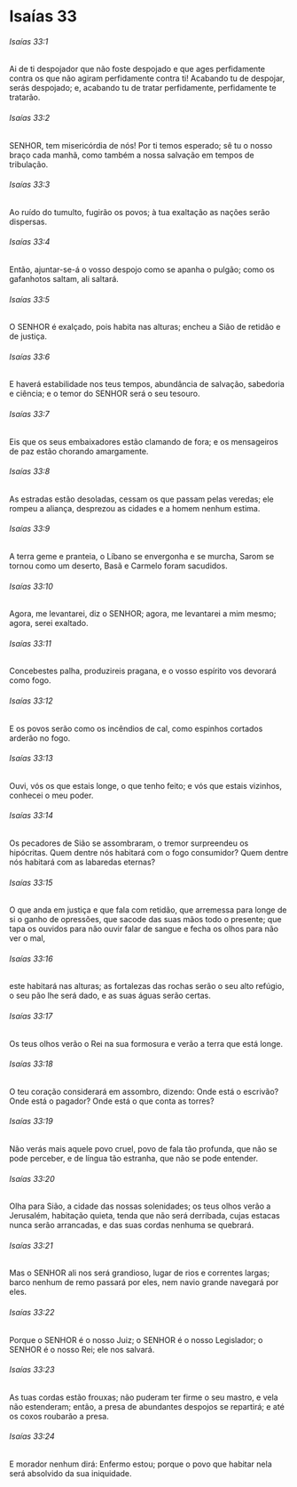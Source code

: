# Isaías 33

###### Isaías 33:1

Ai de ti despojador que não foste despojado e que ages perfidamente contra os que não agiram perfidamente contra ti! Acabando tu de despojar, serás despojado; e, acabando tu de tratar perfidamente, perfidamente te tratarão.

###### Isaías 33:2

SENHOR, tem misericórdia de nós! Por ti temos esperado; sê tu o nosso braço cada manhã, como também a nossa salvação em tempos de tribulação.

###### Isaías 33:3

Ao ruído do tumulto, fugirão os povos; à tua exaltação as nações serão dispersas.

###### Isaías 33:4

Então, ajuntar-se-á o vosso despojo como se apanha o pulgão; como os gafanhotos saltam, ali saltará.

###### Isaías 33:5

O SENHOR é exalçado, pois habita nas alturas; encheu a Sião de retidão e de justiça.

###### Isaías 33:6

E haverá estabilidade nos teus tempos, abundância de salvação, sabedoria e ciência; e o temor do SENHOR será o seu tesouro.

###### Isaías 33:7

Eis que os seus embaixadores estão clamando de fora; e os mensageiros de paz estão chorando amargamente.

###### Isaías 33:8

As estradas estão desoladas, cessam os que passam pelas veredas; ele rompeu a aliança, desprezou as cidades e a homem nenhum estima.

###### Isaías 33:9

A terra geme e pranteia, o Líbano se envergonha e se murcha, Sarom se tornou como um deserto, Basã e Carmelo foram sacudidos.

###### Isaías 33:10

Agora, me levantarei, diz o SENHOR; agora, me levantarei a mim mesmo; agora, serei exaltado.

###### Isaías 33:11

Concebestes palha, produzireis pragana, e o vosso espírito vos devorará como fogo.

###### Isaías 33:12

E os povos serão como os incêndios de cal, como espinhos cortados arderão no fogo.

###### Isaías 33:13

Ouvi, vós os que estais longe, o que tenho feito; e vós que estais vizinhos, conhecei o meu poder.

###### Isaías 33:14

Os pecadores de Sião se assombraram, o tremor surpreendeu os hipócritas. Quem dentre nós habitará com o fogo consumidor? Quem dentre nós habitará com as labaredas eternas?

###### Isaías 33:15

O que anda em justiça e que fala com retidão, que arremessa para longe de si o ganho de opressões, que sacode das suas mãos todo o presente; que tapa os ouvidos para não ouvir falar de sangue e fecha os olhos para não ver o mal,

###### Isaías 33:16

este habitará nas alturas; as fortalezas das rochas serão o seu alto refúgio, o seu pão lhe será dado, e as suas águas serão certas.

###### Isaías 33:17

Os teus olhos verão o Rei na sua formosura e verão a terra que está longe.

###### Isaías 33:18

O teu coração considerará em assombro, dizendo: Onde está o escrivão? Onde está o pagador? Onde está o que conta as torres?

###### Isaías 33:19

Não verás mais aquele povo cruel, povo de fala tão profunda, que não se pode perceber, e de língua tão estranha, que não se pode entender.

###### Isaías 33:20

Olha para Sião, a cidade das nossas solenidades; os teus olhos verão a Jerusalém, habitação quieta, tenda que não será derribada, cujas estacas nunca serão arrancadas, e das suas cordas nenhuma se quebrará.

###### Isaías 33:21

Mas o SENHOR ali nos será grandioso, lugar de rios e correntes largas; barco nenhum de remo passará por eles, nem navio grande navegará por eles.

###### Isaías 33:22

Porque o SENHOR é o nosso Juiz; o SENHOR é o nosso Legislador; o SENHOR é o nosso Rei; ele nos salvará.

###### Isaías 33:23

As tuas cordas estão frouxas; não puderam ter firme o seu mastro, e vela não estenderam; então, a presa de abundantes despojos se repartirá; e até os coxos roubarão a presa.

###### Isaías 33:24

E morador nenhum dirá: Enfermo estou; porque o povo que habitar nela será absolvido da sua iniquidade.

